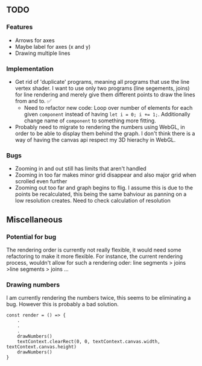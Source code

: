 ## TODO 
### Features
- Arrows for axes
- Maybe label for axes (x and y)
- Drawing multiple lines

### Implementation 
- Get rid of 'duplicate' programs, meaning all programs that use the line vertex shader. I want to use only two programs (line segements, joins) for line rendering and merely give them different points to draw the lines from and to. ✅ 
    - Need to refactor new code: Loop over number of elements for each given `component` instead of having `let i = 0; i += 1;`. Additionally change name of `component` to something more fitting.
- Probably need to migrate to rendering the numbers using WebGL, in order to be able to display them behind the graph. I don't think there is a way of having the canvas api respect my 3D hierachy in WebGL.

### Bugs
- Zooming in and out still has limits that aren't handled
- Zooming in too far makes minor grid disappear and also major grid when scrolled even further
- Zooming out too far and graph begins to flig. I assume this is due to the points be recalculated, this being the same bahviour as panning on a low resolution creates. Need to check calculation of resolution 


## Miscellaneous 
### Potential for bug
The rendering order is currently not really flexible, it would need some refactoring to make it more flexible. For instance, the current rendering process, wouldn't allow for such a rendering oder: line segments > joins >line segments > joins ...

### Drawing numbers
I am currently rendering the numbers twice, this seems to be eliminating a bug. However this is probably a bad solution.
```JS
const render = () => {
    .
    .
    .
    drawNumbers()
    textContext.clearRect(0, 0, textContext.canvas.width, textContext.canvas.height)
    drawNumbers()
}
```